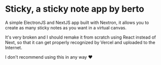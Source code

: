 # Sticky, a sticky note app by berto
A simple ElectronJS and NextJS app built with Nextron, it allows you to create as many sticky notes as you want in a virtual canvas.

It's very broken and I should remake it from scratch using React instead of Next, so that it can get properly recognized by Vercel and uploaded to the Internet.

I don't recommend using this in any way ❤️
